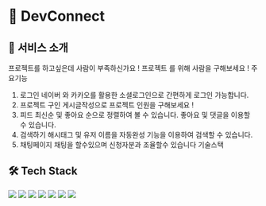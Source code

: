 # 🌉 DevConnect

## 👋 서비스 소개

프로젝트를 하고싶은데 사람이 부족하신가요 !
프로젝트 를 위해 사람을 구해보세요 !
주요기능

1. 로그인
   네이버 와 카카오를 활용한 소셜로그인으로 간편하게 로그인 가능합니다.
2. 프로젝트 구인
   게시글작성으로 프로젝트 인원을 구해보세요 !
3. 피드
   최신순 및 좋아요 순으로 정렬하여 볼 수 있습니다.
   좋아요 및 댓글을 이용할 수 있습니다.
4. 검색하기
   해시태그 및 유저 이름을 자동완성 기능을 이용하여 검색할 수 있습니다.
5. 채팅페이지
   채팅을 할수있으며 신청자분과 조율할수 있습니다
   기술스택

## 🛠 Tech Stack

<img src="https://img.shields.io/badge/next-000000?style=for-the-badge&logo=next.js&logoColor=white"> 
<img src="https://img.shields.io/badge/Vite-646CFF?style=for-the-badge&logo=Vite&logoColor=white"> 
<img src="https://img.shields.io/badge/Supabase-181818?style=for-the-badge&logo=supabase&logoColor=white">
<img src="https://img.shields.io/badge/swr-FF4154?style=for-the-badge&logo=swr&logoColor=white"> 
<img src="https://img.shields.io/badge/Zustand-F3DF49?style=for-the-badge&logo=zustand&logoColor=white">
<img src="https://img.shields.io/badge/Tailwind_CSS-38B2AC?style=for-the-badge&logo=tailwind-css&logoColor=white"> 
<img src="https://img.shields.io/badge/chakraui-38B2A?style=for-the-badge&logo=chakraui&logoColor=white">
